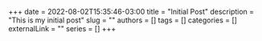 +++ 
date = 2022-08-02T15:35:46-03:00
title = "Initial Post"
description = "This is my initial post"
slug = ""
authors = []
tags = []
categories = []
externalLink = ""
series = []
+++
